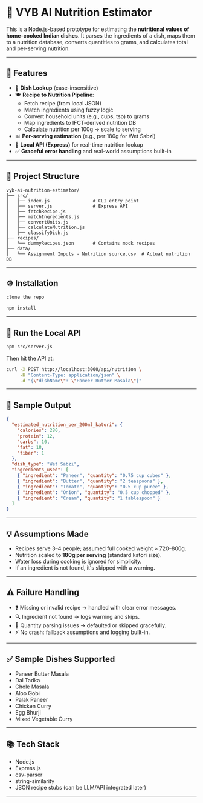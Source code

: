 # 🧠 VYB AI Nutrition Estimator

This is a Node.js-based prototype for estimating the **nutritional values of home-cooked Indian dishes**. It parses the ingredients of a dish, maps them to a nutrition database, converts quantities to grams, and calculates total and per-serving nutrition.

---

## 📌 Features

- 🔎 **Dish Lookup** (case-insensitive)
- 🍽️ **Recipe to Nutrition Pipeline**:
  - Fetch recipe (from local JSON)
  - Match ingredients using fuzzy logic
  - Convert household units (e.g., cups, tsp) to grams
  - Map ingredients to IFCT-derived nutrition DB
  - Calculate nutrition per 100g → scale to serving
- 📊 **Per-serving estimation** (e.g., per 180g for Wet Sabzi)
- 🧾 **Local API (Express)** for real-time nutrition lookup
- ✅ **Graceful error handling** and real-world assumptions built-in

---

## 📂 Project Structure

```
vyb-ai-nutrition-estimator/
├── src/
│   ├── index.js                # CLI entry point
│   ├── server.js               # Express API
│   ├── fetchRecipe.js
│   ├── matchIngredients.js
│   ├── convertUnits.js
│   ├── calculateNutrition.js
│   ├── classifyDish.js
├── recipes/
│   └── dummyRecipes.json       # Contains mock recipes
├── data/
│   └── Assignment Inputs - Nutrition source.csv  # Actual nutrition DB
```

---

## ⚙️ Installation

```bash
clone the repo

npm install
```

---

## 🚀 Run the Local API

```bash
npm src/server.js
```

Then hit the API at:

```bash
curl -X POST http://localhost:3000/api/nutrition \
     -H "Content-Type: application/json" \
     -d "{\"dishName\": \"Paneer Butter Masala\"}"
```

---

## 🧪 Sample Output

```json
{
  "estimated_nutrition_per_200ml_katori": {
    "calories": 280,
    "protein": 12,
    "carbs": 10,
    "fat": 18,
    "fiber": 1
  },
  "dish_type": "Wet Sabzi",
  "ingredients_used": [
    { "ingredient": "Paneer", "quantity": "0.75 cup cubes" },
    { "ingredient": "Butter", "quantity": "2 teaspoons" },
    { "ingredient": "Tomato", "quantity": "0.5 cup puree" },
    { "ingredient": "Onion", "quantity": "0.5 cup chopped" },
    { "ingredient": "Cream", "quantity": "1 tablespoon" }
  ]
}
```

---

## 💡 Assumptions Made

- Recipes serve 3–4 people; assumed full cooked weight ≈ 720–800g.
- Nutrition scaled to **180g per serving** (standard katori size).
- Water loss during cooking is ignored for simplicity.
- If an ingredient is not found, it's skipped with a warning.

---

## ⚠️ Failure Handling

- ❓ Missing or invalid recipe → handled with clear error messages.
- 🔍 Ingredient not found → logs warning and skips.
- 📏 Quantity parsing issues → defaulted or skipped gracefully.
- ⚡ No crash: fallback assumptions and logging built-in.

---

## ✅ Sample Dishes Supported

- Paneer Butter Masala
- Dal Tadka
- Chole Masala
- Aloo Gobi
- Palak Paneer
- Chicken Curry
- Egg Bhurji
- Mixed Vegetable Curry

---

## 📚 Tech Stack

- Node.js
- Express.js
- csv-parser
- string-similarity
- JSON recipe stubs (can be LLM/API integrated later)

---


